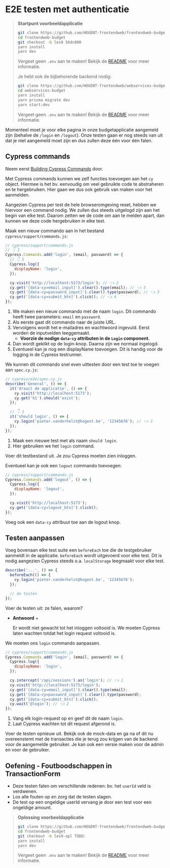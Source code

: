 # E2E testen met authenticatie

> **Startpunt voorbeeldapplicatie**
>
> ```bash
> git clone https://github.com/HOGENT-frontendweb/frontendweb-budget.git
> cd frontendweb-budget
> git checkout -b les9 56dc080
> yarn install
> yarn dev
> ```
>
> Vergeet geen `.env` aan te maken! Bekijk de [README](https://github.com/HOGENT-frontendweb/frontendweb-budget?tab=readme-ov-file#budgetapp) voor meer informatie.
>
> Je hebt ook de bijbehorende backend nodig:
>
> ```bash
> git clone https://github.com/HOGENT-frontendweb/webservices-budget.git
> cd webservices-budget
> yarn install
> yarn prisma migrate dev
> yarn start:dev
> ```
>
> Vergeet geen `.env` aan te maken! Bekijk de [README](https://github.com/HOGENT-frontendweb/webservices-budget?tab=readme-ov-file#web-services-budget) voor meer informatie.

Momenteel moet je voor elke pagina in onze budgetapplicatie aangemeld zijn (behalve de `/login` en `/logout`). Onze testen gaan er nog steeds van uit dat je niet aangemeld moet zijn en dus zullen deze één voor één falen.

## Cypress commands

Neem eerst [Building Cypress Commands](https://learn.cypress.io/advanced-cypress-concepts/building-the-right-cypress-commands) door.

Met Cypress commands kunnen we zelf functies toevoegen aan het `cy` object. Hiermee is het bv. eenvoudig om veel gebruikte code te abstraheren en te hergebruiken. Hier gaan we dus ook gebruik van maken voor het aanmelden.

Aangezien Cypress per test de hele browseromgeving reset, hebben we hiervoor een command nodig. We zullen dus steeds uitgelogd zijn aan het begin van elke test. Daarom zetten we de code om aan te melden apart, dan kunnen we deze code hergebruiken in elke test.

Maak een nieuw commando aan in het bestand `cypress/support/commands.js`:

```js
// cypress/support/commands.js
// 👇 1
Cypress.Commands.add('login', (email, password) => {
  // 👇 5
  Cypress.log({
    displayName: 'login',
  });

  cy.visit('http://localhost:5173/login'); // 👈 2
  cy.get('[data-cy=email_input]').clear().type(email); // 👈 3
  cy.get('[data-cy=password_input]').clear().type(password); // 👈 3
  cy.get('[data-cy=submit_btn]').click(); // 👈 4
});
```

1. We maken een nieuw commando met de naam `login`. Dit commando heeft twee parameters: `email` en `password`.
2. Als eerste gaat dit commando naar de juiste URL.
3. Vervolgens wordt het e-mailadres en wachtwoord ingevuld. Eerst worden de inputvelden leeggemaakt.
   - **Voorzie de nodige `data-cy` attributen in de `Login` component.**
4. Dan wordt geklikt op de login-knop. Daarna zijn we normaal ingelogd.
5. Eventueel kan je nog een displayName toevoegen. Dit is handig voor de logging in de Cypress testrunner.

We kunnen dit commando snel even uittesten door een test toe te voegen aan `spec.cy.js`:

```jsx
// cypress/e2e/spec.cy.js
describe('General', () => {
  it('draait de applicatie', () => {
    cy.visit('http://localhost:5173');
    cy.get('h1').should('exist');
  });

  // 👇 1
  it('should login', () => {
    cy.login('pieter.vanderhelst@hogent.be', '12345678'); // 👈 2
  });
});
```

1. Maak een nieuwe test met als naam `should login`.
2. Hier gebruiken we het `login` command.

Voer dit testbestand uit. Je zou Cypress moeten zien inloggen.

Eventueel kan je ook een `logout` commando toevoegen:

```js
// cypress/support/commands.js
Cypress.Commands.add('logout', () => {
  Cypress.log({
    displayName: 'logout',
  });

  cy.visit('http://localhost:5173');
  cy.get('[data-cy=logout_btn]').click();
});
```

Voeg ook een `data-cy` attribuut toe aan de logout knop.

## Testen aanpassen

Voeg bovenaan elke test suite een `beforeEach` toe die de testgebruiker aanmeldt in de applicatie. `beforeEach` wordt uitgevoerd voor elke test. Dit is nodig aangezien Cypress steeds o.a. `localStorage` leegmaakt voor elke test.

```js
describe('...', () => {
  beforeEach(() => {
    cy.login('pieter.vanderhelst@hogent.be', '12345678');
  });

  // de testen
});
```

Voer de testen uit: ze falen, waarom?

- **Antwoord** +

  Er wordt niet gewacht tot het inloggen voltooid is. We moeten Cypress laten wachten totdat het login request voltooid is.

We moeten ons `login` commando aanpassen.

```jsx
// cypress/support/commands.js
Cypress.Commands.add('login', (email, password) => {
  Cypress.log({
    displayName: 'login',
  });

  cy.intercept('/api/sessions').as('login'); // 👈 1
  cy.visit('http://localhost:5173/login');
  cy.get('[data-cy=email_input]').clear().type(email);
  cy.get('[data-cy=password_input]').clear().type(password);
  cy.get('[data-cy=submit_btn]').click();
  cy.wait('@login'); // 👈 2
});
```

1. Vang elk login-request op en geef dit de naam `login`.
2. Laat Cypress wachten tot dit request afgerond is.

Voer de testen opnieuw uit. Bekijk ook de mock-data en ga na of dit nu overeenstemt met de transacties die je terug zou krijgen van de backend voor de aangemelde gebruiker. Je kan ook een versie maken voor de admin en voor de gebruiker.

## Oefening - Foutboodschappen in TransactionForm

<!-- TODO: is er nog een userId veld? -->

- Deze testen falen om verschillende redenen: bv. het `userId` veld is verdwenen.
- Los alle fouten op en zorg dat de testen slagen.
- De test op een ongeldige userId vervang je door een test voor een ongeldige amount.

> **Oplossing voorbeeldapplicatie**
>
> ```bash
> git clone https://github.com/HOGENT-frontendweb/frontendweb-budget.git
> cd frontendweb-budget
> git checkout -b les9-opl TODO:
> yarn install
> yarn dev
> ```
>
> Vergeet geen `.env` aan te maken! Bekijk de [README](https://github.com/HOGENT-frontendweb/frontendweb-budget?tab=readme-ov-file#budgetapp) voor meer informatie.
